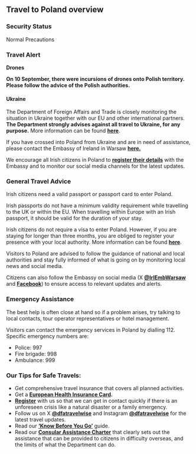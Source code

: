 ## Travel to Poland overview

### **Security Status**

Normal Precautions

### **Travel Alert**

**Drones**

**On 10 September, there were incursions of drones onto Polish territory. Please follow the advice of the Polish authorities.**

#### **Ukraine**

The Department of Foreign Affairs and Trade is closely monitoring the situation in Ukraine together with our EU and other international partners. **The Department strongly advises against all travel to Ukraine, for any purpose.** More information can be found [**here**](https://www.ireland.ie/en/dfa/overseas-travel/advice/ukraine/).

If you have crossed into Poland from Ukraine and are in need of assistance, please contact the Embassy of Ireland in Warsaw [**here.**](https://www.ireland.ie/en/poland/warsaw/)

We encourage all Irish citizens in Poland to [**register their details**](https://www.ireland.ie/en/dfa/overseas-travel/citizens-registration/) with the Embassy and to monitor our social media channels for the latest updates.

### **General Travel Advice**

Irish citizens need a valid passport or passport card to enter Poland.

Irish passports do not have a minimum validity requirement while travelling to the UK or within the EU. When travelling within Europe with an Irish passport, it should be valid for the duration of your stay.

Irish citizens do not require a visa to enter Poland. However, if you are staying for longer than three months, you are obliged to register your presence with your local authority. More information can be found [**here**](https://www.gov.pl/web/mswia-en/registration-of-residence).

Visitors to Poland are advised to follow the guidance of national and local authorities and stay fully informed of what is going on by monitoring local news and social media.

Citizens can also follow the Embassy on social media (X [**@IrlEmbWarsaw**](https://twitter.com/IrlEmbWarsaw) and [**Facebook**](https://www.facebook.com/AmbasadaIrlandii/)) to ensure access to relevant updates and alerts.

### **Emergency Assistance**

The best help is often close at hand so if a problem arises, try talking to local contacts, tour operator representatives or hotel management.

Visitors can contact the emergency services in Poland by dialling 112. Specific emergency numbers are:

* Police: 997
* Fire brigade: 998
* Ambulance: 999

### **Our Tips for Safe Travels:**

* Get comprehensive travel insurance that covers all planned activities.
* Get a [**European Health Insurance Card**](http://www.hse.ie/eng/services/list/1/schemes/EHIC/)**.**
* [**Register**](https://www.ireland.ie/en/dfa/overseas-travel/citizens-registration/) with us so that we can get in contact quickly if there is an unforeseen crisis like a natural disaster or a family emergency.
* Follow us on X [**@dfatravelwise**](https://www.twitter.com/DFATravelWise) and Instagram [**@dfatravelwise**](https://www.instagram.com/dfatravelwise/) for the latest travel updates.
* Read our [**‘Know Before You Go’**](https://www.ireland.ie/en/dfa/overseas-travel/know-before-you-go/) guide.
* Read our [**Consular Assistance Charter**](https://www.ireland.ie/en/dfa/overseas-travel/assistance-abroad/consular-assistance-charter/) that clearly sets out the assistance that can be provided to citizens in difficulty overseas, and the limits of what the Department can do.